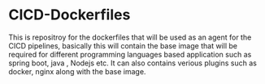 # CICD-Dockerfiles
This is repositroy for the dockerfiles that will be used as an agent for the CICD pipelines, basically this will contain the base image that will be required for different programming languages based application such as spring boot, java , Nodejs etc.
It can also contains verious plugins such as docker, nginx along with the base image.
